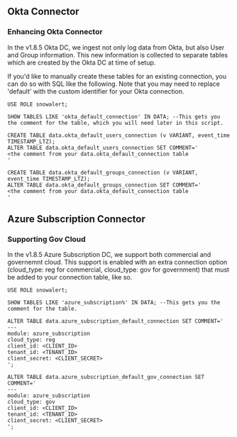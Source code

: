 ## Okta Connector


### Enhancing Okta Connector

In the v1.8.5 Okta DC, we ingest not only log data from Okta, but also User and Group information. This new information is collected to separate tables which are created by the Okta DC at time of setup.

If you'd like to manually create these tables for an existing connection, you can do so with SQL like the following. Note that you may need to replace 'default' with the custom identifier for your Okta connection.

~~~
USE ROLE snowalert;

SHOW TABLES LIKE 'okta_default_connection' IN DATA; --This gets you the comment for the table, which you will need later in this script.

CREATE TABLE data.okta_default_users_connection (v VARIANT, event_time TIMESTAMP_LTZ);
ALTER TABLE data.okta_default_users_connection SET COMMENT='
<the comment from your data.okta_default_connection table
'

CREATE TABLE data.okta_default_groups_connection (v VARIANT, event_time TIMESTAMP_LTZ);
ALTER TABLE data.okta_default_groups_connection SET COMMENT='
<the comment from your data.okta_default_connection table
'
~~~


## Azure Subscription Connector

### Supporting Gov Cloud

In the v1.8.5 Azure Subscription DC, we support both commercial and governemnt cloud. This support is enabled with an extra connection option (cloud_type: reg for commercial, cloud_type: gov for government) that must be added to your connection table, like so.

~~~
USE ROLE snowalert;

SHOW TABLES LIKE 'azure_subscription%' IN DATA; --This gets you the comment for the table.

ALTER TABLE data.azure_subscription_default_connection SET COMMENT='
---
module: azure_subscription
cloud_type: reg
client_id: <CLIENT_ID>
tenant_id: <TENANT_ID>
client_secret: <CLIENT_SECRET>
';

ALTER TABLE data.azure_subscription_default_gov_connection SET COMMENT='
---
module: azure_subscription
cloud_type: gov
client_id: <CLIENT_ID>
tenant_id: <TENANT_ID>
client_secret: <CLIENT_SECRET>
';
~~~
